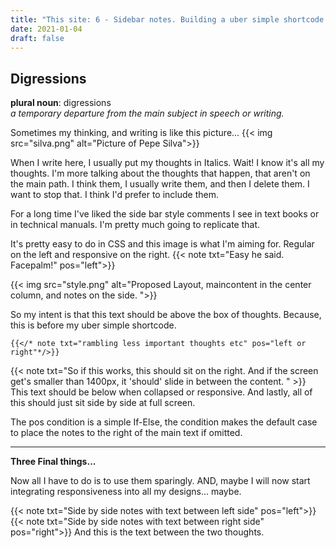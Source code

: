 ```yaml
---
title: "This site: 6 - Sidebar notes. Building a uber simple shortcode."
date: 2021-01-04
draft: false
---
```



## Digressions


**plural noun**: digressions  
*a temporary departure from the main subject in speech or writing.*

Sometimes my thinking, and writing is like this picture... 
{{< img src="silva.png" alt="Picture of Pepe Silva">}}

When I write here, I usually put my thoughts in Italics. Wait! I know it's all my thoughts. I'm more talking about the thoughts that happen, that aren't on the main path. I think them, I usually write them, and then I delete them. I want to stop that. I think I'd prefer to include them.

For a long time I've liked the side bar style comments I see in text books or in technical manuals. I'm pretty much going to replicate that.

It's pretty easy to do in CSS and this image is what I'm aiming for. Regular on the left and responsive on the right.
{{< note txt="Easy he said. Facepalm!" pos="left">}}
 
{{< img src="style.png" alt="Proposed Layout, maincontent in the center column, and notes on the side. ">}}

So my intent is that this text should be above the box of thoughts. Because, this is before my uber simple shortcode. 
```
{{</* note txt="rambling less important thoughts etc" pos="left or right"*/>}} 
```
{{< note txt="So if this works, this should sit on the right. And if the screen get's smaller than 1400px, it 'should' slide in between the content. " >}}
This text should be below when collapsed or responsive. 
And lastly, all of this should just sit side by side at full screen.

The pos condition is a simple If-Else, the condition makes the default case to place the notes to the right of the main text if omitted.



---

**Three Final things...**

Now all I have to do is to use them sparingly. 
AND, maybe I will now start integrating responsiveness into all my designs... maybe.

{{< note txt="Side by side notes with text between left side" pos="left">}}
{{< note txt="Side by side notes with text between right side" pos="right">}}
And this is the text between the two thoughts.



